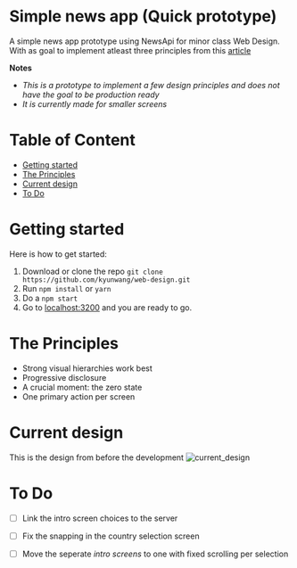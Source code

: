 # Simple news app (Quick prototype)
A simple news app prototype using NewsApi for minor class Web Design. 
With as goal to implement atleast three principles from this [article][article]

**Notes**
- *This is a prototype to implement a few design principles and does not have the goal to be production ready*
- *It is currently made for smaller screens*

# Table of Content
- [Getting started](#getting-started)
- [The Principles](#the-principles)
- [Current design](#current-design)
- [To Do](#to-do)

# Getting started
Here is how to get started:
1. Download or clone the repo `git clone https://github.com/kyunwang/web-design.git`
2. Run `npm install` or `yarn`
3. Do a `npm start`
4. Go to [localhost:3200](localhost:3200) and you are ready to go.

# The Principles
- Strong visual hierarchies work best
- Progressive disclosure
- A crucial moment: the zero state
- One primary action per screen

# Current design
This is the design from before the development
![current_design](current_design.png)

<!-- ## Zero state -->
<!-- The first screen is a simple zero state for when the user has no articles yet bookmarked. -->
<!-- This page will remind you that there is yet to be a article to be bookmarked. -->

# To Do
- [ ] Link the intro screen choices to the server
- [ ] Fix the snapping in the country selection screen
- [ ] Move the seperate *intro screens* to one with fixed scrolling per selection


[article]: http://bokardo.com/principles-of-user-interface-design/